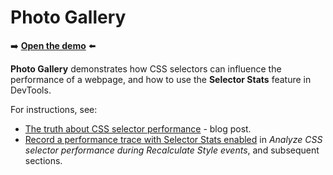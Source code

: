# Photo Gallery

➡️ **[Open the demo](https://microsoftedge.github.io/Demos/photo-gallery/)** ⬅️

**Photo Gallery** demonstrates how CSS selectors can influence the performance of a webpage, and how to use the **Selector Stats** feature in DevTools.

For instructions, see:

* [The truth about CSS selector performance](https://blogs.windows.com/msedgedev/2023/01/17/the-truth-about-css-selector-performance/) - blog post.
* [Record a performance trace with Selector Stats enabled](https://learn.microsoft.com/microsoft-edge/devtools/performance/selector-stats#record-a-performance-trace-with-selector-stats-enabled) in _Analyze CSS selector performance during Recalculate Style events_, and subsequent sections.
